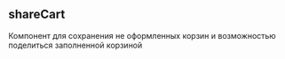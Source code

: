 ## shareCart

Компонент для сохранения не оформленных корзин и возможностью поделиться заполненной корзиной